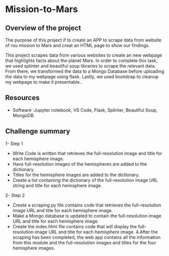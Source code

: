 # Mission-to-Mars

## Overview of the project


The purpose of this project if to create an APP to scrape data from website of rou mission to Mars and creat an HTML page to show our findings.

This project scrapes data from various websites to create an new webpage that highlights facts about the planet Mars. In order to complete this task, we used splinter and beautiful soup libraries to scrape the relevant data. From there, we transformed the data to a Mongo Database before uploading the data to my webpage using flask. Lastly, we used bootstrap to cleanup my webpage to make it presentable..

## Resources
- Software :Jupyter notebook, VS Code, Flask, Splinter, Beautiful Soup, MongoDB.

## Challenge summary
 
 1- Step 1
 
- Write Code is written that retrieves the full-resolution image and title for each hemisphere image.
- Have full-resolution images of the hemispheres are added to the dictionary.
- Titles for the hemisphere images are added to the dictionary.
- Create a list containing the dictionary of the full-resolution image URL string and title for each hemisphere image.


2- Step 2

- Create a scraping.py file contains code that retrieves the full-resolution image URL and title for each hemisphere image.
- Make a Mongo database is updated to contain the full-resolution image URL and title for each hemisphere image.
- Create the index.html file contains code that will display the full-resolution image URL and title for each hemisphere image. 4.After the scraping has been completed, the web app contains all the information from this module and the full-resolution images and titles for the four hemisphere images.

